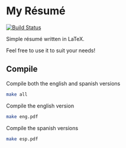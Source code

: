 # My Résumé

[![Build Status](https://travis-ci.org/hugo19941994/cv.svg?branch=master)](https://travis-ci.org/hugo19941994/cv)

Simple résumé written in LaTeX.

Feel free to use it to suit your needs!

## Compile

Compile both the english and spanish versions

```bash
make all
```
Compile the english version

```bash
make eng.pdf
```
Compile the spanish versions

```bash
make esp.pdf
```
